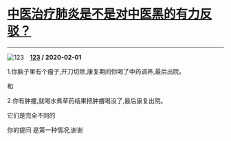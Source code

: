 # [中医治疗肺炎是不是对中医黑的有力反驳？](https://www.zhihu.com/answer/993155420)

-----------------------------------------------------------------

![123](https://pic1.zhimg.com/v2-362cfba92e1d054b8b31da9f58999b54.jpg?source=1940ef5c "123")&emsp;**[123](https://www.zhihu.com/people/123-44-20-91) / 2020-02-01**

1.你脑子里有个瘤子,开刀切除,康复期间你喝了中药调养,最后出院。

和

2.你有肿瘤,就喝水煮草药结果把肿瘤喝没了,最后康复出院。

它们是完全不同的

你的提问 是第一种情况,谢谢

